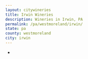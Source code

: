 ```yaml
---
layout: citywineries
title: Irwin Wineries
description: Wineries in Irwin, PA
permalink: /pa/westmoreland/irwin/
state: pa
county: westmoreland
city: irwin
---
```

-
